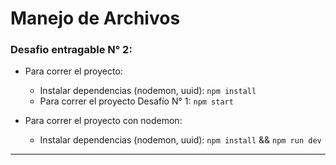 <h1>Manejo de Archivos</h1>

<h3>Desafio entragable N° 2:</h3>

* Para correr el proyecto:

    * Instalar dependencias (nodemon, uuid): `npm install`
    * Para correr el proyecto Desafío N° 1: `npm start`

    
* Para correr el proyecto con nodemon:

    * Instalar dependencias (nodemon, uuid): `npm install` && `npm run dev`

<hr/>
